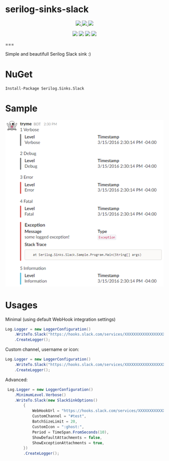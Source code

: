 # serilog-sinks-slack

<p align="center">
    <a href="https://ci.appveyor.com/project/mgibas/serilog-sinks-slack/branch/master">
        <img src="https://ci.appveyor.com/api/projects/status/hgfjns15mkqih2lx/branch/master?svg=true"></img>
    </a>
    <a href="https://www.gitcheese.com/app/#/projects/9d982e9c-315b-40ec-a580-3c6540e2700c/pledges/create">
        <img src="https://api.gitcheese.com/v1/projects/9d982e9c-315b-40ec-a580-3c6540e2700c/badges"></img>
    </a>
    <a href="https://www.nuget.org/packages/Serilog.Sinks.Slack/">
        <img src="https://img.shields.io/nuget/v/Serilog.Sinks.Slack.svg?style=flat-square"></img>
    </a>
</p>
<p align="center">
    <img src="https://img.shields.io/badge/.net-4.5-green.svg"></img>
    <img src="https://img.shields.io/badge/.net-4.6-green.svg"></img>
    <img src="https://img.shields.io/badge/.net%20standart-1.1-green.svg"></img>
    <img src="https://img.shields.io/badge/.net%20standart-1.3-green.svg"></img>
</p>

===

Simple and beautifull Serilog Slack sink :)

NuGet
====
```
Install-Package Serilog.Sinks.Slack
```
Sample
====
![Sample](/example.png?raw=true "Slack Sample")

Usages
====

Minimal (using default WebHook integration settings)
```csharp
Log.Logger = new LoggerConfiguration()
    .WriteTo.Slack("https://hooks.slack.com/services/XXXXXXXXXXXXXXXXXXXXXXXXXXXXXXXXXXXXXXXXXXXX")
    .CreateLogger();
```

Custom channel, username or icon:
```csharp
Log.Logger = new LoggerConfiguration()
    .WriteTo.Slack("https://hooks.slack.com/services/XXXXXXXXXXXXXXXXXXXXXXXXXXXXXXXXXXXXXXXXXXXX",  20, TimeSpan.FromSeconds(10), "#general" ,"Im a Ghost", ":ghost:")
    .CreateLogger();
```

Advanced:
```csharp
 Log.Logger = new LoggerConfiguration()
    .MinimumLevel.Verbose()
    .WriteTo.Slack(new SlackSinkOptions()
        {
            WebHookUrl = "https://hooks.slack.com/services/XXXXXXXXXXXXXXXXXXXXXXXXXXXXXXXXXXXXXXXXXXXX",
            CustomChannel = "#test",
            BatchSizeLimit = 20,
            CustomIcon = ":ghost:",
            Period = TimeSpan.FromSeconds(10),
            ShowDefaultAttachments = false,
            ShowExceptionAttachments = true,
        })
        .CreateLogger();
```
